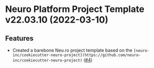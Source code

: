 Neuro Platform Project Template v22.03.10 (2022-03-10)
======================================================


Features
--------


- Created a barebone Neu.ro project template based on the `[neuro-inc/cookiecutter-neuro-project](https://github.com/neuro-inc/cookiecutter-neuro-project)` ([#4](https://github.com/neuro-inc/cookiecutter-neuro-project-barebone/issues/4))
